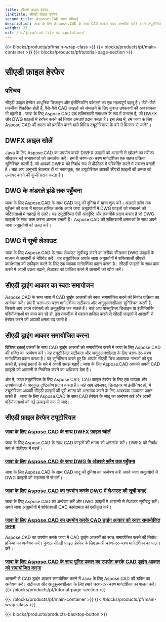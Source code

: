 ```yaml
---
title: सीएडी फ़ाइल हेरफेर
linktitle: सीएडी फ़ाइल हेरफेर
second_title: Aspose.CAD जावा एपीआई
description: जावा के लिए Aspose.CAD के साथ CAD फ़ाइल पावर अनलॉक करें! हमारे ट्यूटोरियल के साथ DWFX को पीडीएफ में बदलें, DWG झंडे, सूची लेआउट और ऑटो-एडजस्ट आकार तक पहुंचें।
weight: 23
url: /hi/java/cad-file-manipulation/
---
```


{{< blocks/products/pf/main-wrap-class >}}
{{< blocks/products/pf/main-container >}}
{{< blocks/products/pf/tutorial-page-section >}}

# सीएडी फ़ाइल हेरफेर


## परिचय

सीएडी फ़ाइल हेरफेर आधुनिक डिजाइन और इंजीनियरिंग वर्कफ़्लो का एक महत्वपूर्ण पहलू है। जैसे-जैसे तकनीक विकसित होती है, वैसे-वैसे CAD फ़ाइलों को संभालने के लिए कुशल उपकरणों की आवश्यकता भी बढ़ती है। जावा के लिए Aspose.CAD एक शक्तिशाली समाधान के रूप में उभरता है, जो DWFX और DWG फ़ाइलों में हेरफेर करने की निर्बाध क्षमताएं प्रदान करता है। इस लेख में, हम जावा के लिए Aspose.CAD की क्षमता को प्रदर्शित करने वाले विभिन्न ट्यूटोरियल्स के बारे में विस्तार से जानेंगे।

## DWFX फ़ाइल खोलें

Java के लिए Aspose.CAD का उपयोग करके DWFX फ़ाइलों को आसानी से खोलने का तरीका सीखकर नई संभावनाओं को अनलॉक करें। हमारी चरण-दर-चरण मार्गदर्शिका एक सहज प्रक्रिया सुनिश्चित करती है, जो आपको DWFX को निर्बाध रूप से पीडीएफ में परिवर्तित करने में सशक्त बनाती है। चाहे आप अनुभवी डेवलपर हों या नवागंतुक, यह ट्यूटोरियल आपकी सीएडी फ़ाइलों की क्षमता को उजागर करने की कुंजी प्रदान करता है।

## DWG के अंडरले झंडे तक पहुँचना

जावा के लिए Aspose.CAD के साथ CAD जादू की दुनिया में यात्रा शुरू करें। अंडरले फ़्लैग तक पहुँचने की कला में महारत हासिल करके अपने जावा अनुप्रयोगों में DWG फ़ाइलों को संभालने की जटिलताओं में गहराई से उतरें। यह ट्यूटोरियल ऐसी अंतर्दृष्टि और तकनीकें प्रदान करता है जो DWG फ़ाइलों के साथ काम करना आसान बनाती हैं। Aspose.CAD की शक्तिशाली क्षमताओं के साथ अपने जावा अनुप्रयोगों को उन्नत करें।

## DWG में सूची लेआउट

जावा के लिए Aspose.CAD के साथ लेआउट सूचीबद्ध करने का तरीका सीखकर DWG फ़ाइलों के माध्यम से आसानी से नेविगेट करें। यह ट्यूटोरियल आपके जावा अनुप्रयोगों में शक्तिशाली सीएडी कार्यक्षमता को एकीकृत करने के लिए एक व्यापक मार्गदर्शिका प्रदान करता है। सीएडी फ़ाइलों के साथ काम करने में अपनी दक्षता बढ़ाने, लेआउट को प्रबंधित करने में आसानी की खोज करें।

## सीएडी ड्राइंग आकार का स्वतः समायोजन

Aspose.CAD के साथ जावा में CAD ड्राइंग आकारों को स्वतः समायोजित करने की निर्बाध प्रक्रिया का अन्वेषण करें। हमारी चरण-दर-चरण मार्गदर्शिका सटीकता और अनुकूलनशीलता सुनिश्चित करती है, जिससे आप अपने वर्कफ़्लो को अनुकूलित कर सकते हैं। चाहे आप वास्तुशिल्प डिजाइन या इंजीनियरिंग परियोजनाओं पर काम कर रहे हों, इस तकनीक में महारत हासिल करने से सीएडी फाइलों में आसानी से हेरफेर करने की आपकी क्षमता बढ़ जाती है।

## सीएडी ड्राइंग आकार समायोजित करना

विशिष्ट इकाई प्रकारों के साथ CAD ड्राइंग आकारों को समायोजित करने में जावा के लिए Aspose.CAD की शक्ति का अन्वेषण करें। यह ट्यूटोरियल सटीकता और अनुकूलनशीलता के लिए चरण-दर-चरण मार्गदर्शिका प्रदान करता है। यह सुनिश्चित करते हुए कि आपके सीएडी चित्र आवश्यक मानकों को पूरा करते हैं, इकाई प्रकारों के बारे में अपनी समझ बढ़ाएँ। जावा के लिए Aspose.CAD आपको अपनी CAD फ़ाइलों को आसानी से नियंत्रित करने का अधिकार देता है।

अंत में, जावा ट्यूटोरियल के लिए Aspose.CAD, CAD फ़ाइल हेरफेर के लिए एक व्यापक और उपयोगकर्ता के अनुकूल दृष्टिकोण प्रदान करता है। चाहे आप डेवलपर, डिज़ाइनर या इंजीनियर हों, ये ट्यूटोरियल आपकी सीएडी फ़ाइलों की पूरी क्षमता को अनलॉक करने के लिए आवश्यक उपकरण प्रदान करते हैं। जावा के लिए Aspose.CAD के साथ CAD हेरफेर के जादू का अन्वेषण करें और अपनी परियोजनाओं को नई ऊंचाइयों तक ले जाएं।
## सीएडी फ़ाइल हेरफेर ट्यूटोरियल
### [जावा के लिए Aspose.CAD के साथ DWFX फ़ाइल खोलें](./open-dwfx-file/)
जावा के लिए Aspose.CAD के साथ CAD फ़ाइलों की क्षमता को अनलॉक करें। DWFX को निर्बाध रूप से पीडीएफ में बदलें।
### [जावा के लिए Aspose.CAD के साथ DWG के अंडरले फ़्लैग तक पहुँचना](./accessing-underlay-flags-of-dwg/)
जावा के लिए Aspose.CAD के साथ CAD जादू की दुनिया का अन्वेषण करें! अपने जावा अनुप्रयोगों में DWG फ़ाइलों को सहजता से संभालें।
### [जावा के लिए Aspose.CAD का उपयोग करके DWG में लेआउट की सूची बनाएं](./list-layouts-in-dwg/)
जावा के लिए Aspose.CAD का अन्वेषण करें और DWG फ़ाइलों में आसानी से लेआउट सूचीबद्ध करें। अपने जावा अनुप्रयोगों में शक्तिशाली CAD कार्यक्षमता को एकीकृत करें।
### [जावा के लिए Aspose.CAD का उपयोग करके CAD ड्राइंग आकार को स्वतः समायोजित करना](./auto-adjusting-cad-drawing-size/)
Aspose.CAD का उपयोग करके जावा में CAD ड्राइंग आकारों को स्वतः समायोजित करने की निर्बाध प्रक्रिया का अन्वेषण करें। कुशल सीएडी फ़ाइल हेरफेर के लिए हमारी चरण-दर-चरण मार्गदर्शिका का पालन करें।
### [जावा के लिए Aspose.CAD के साथ यूनिट प्रकार का उपयोग करके CAD ड्राइंग आकार को समायोजित करना](./adjusting-cad-drawing-size-using-unit-type/)
आसानी से CAD ड्राइंग आकार समायोजित करने में Java के लिए Aspose.CAD की शक्ति का अन्वेषण करें। सटीकता और अनुकूलनशीलता के लिए हमारे चरण-दर-चरण मार्गदर्शिका का पालन करें।
{{< /blocks/products/pf/tutorial-page-section >}}

{{< /blocks/products/pf/main-container >}}
{{< /blocks/products/pf/main-wrap-class >}}

{{< blocks/products/products-backtop-button >}}
